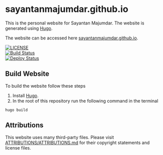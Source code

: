 # sayantanmajumdar.github.io

This is the personal website for Sayantan Majumdar. The website is generated 
using [Hugo](https://gohugo.io/).

The website can be accessed here 
[sayantanmajumdar.github.io](https://sayantanmajumdar.github.io/). 

[![LICENSE](https://img.shields.io/github/license/SayantanMajumdar/sayantanmajumdar.github.io)](/LICENSE)  
[![Build Status](https://github.com/SayantanMajumdar/sayantanmajumdar.github.io/actions/workflows/test-website.yaml/badge.svg)](https://github.com/SayantanMajumdar/sayantanmajumdar.github.io/actions/workflows/test-website.yaml)  
[![Deploy Status](https://github.com/SayantanMajumdar/sayantanmajumdar.github.io/actions/workflows/deploy-website.yaml/badge.svg)](https://github.com/SayantanMajumdar/sayantanmajumdar.github.io/actions/workflows/deploy-website.yaml)  

## Build Website

To build the website follow these steps
1. Install [Hugo](https://gohugo.io/).
2. In the root of this repository run the following command in the terminal 
```shell
hugo build
```

## Attributions

This website uses many third-party files. Please visit 
[ATTRIBUTIONS/ATTRIBUTIONS.md](/ATTRIBUTIONS/ATTRIBUTIONS.md) for their 
copyright statements and license files.

